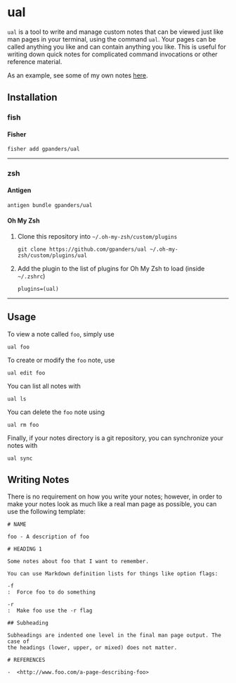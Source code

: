 # ual

`ual` is a tool to write and manage custom notes that can be viewed just like
man pages in your terminal, using the command `ual`. Your pages can be called
anything you like and can contain anything you like. This is useful for writing
down quick notes for complicated command invocations or other reference
material.

As an example, see some of my own notes
[here](https://github.com/gpanders/notes).

## Installation

### fish

#### Fisher

    fisher add gpanders/ual

-------------------------------------------------------------------------------

### zsh

#### Antigen

    antigen bundle gpanders/ual

#### Oh My Zsh

1.  Clone this repository into `~/.oh-my-zsh/custom/plugins`

        git clone https://github.com/gpanders/ual ~/.oh-my-zsh/custom/plugins/ual

2.  Add the plugin to the list of plugins for Oh My Zsh to load (inside
    `~/.zshrc`)

        plugins=(ual)

-------------------------------------------------------------------------------

## Usage

To view a note called `foo`, simply use

    ual foo

To create or modify the `foo` note, use

    ual edit foo

You can list all notes with

    ual ls

You can delete the `foo` note using

    ual rm foo

Finally, if your notes directory is a git repository, you can synchronize your
notes with

    ual sync

## Writing Notes

There is no requirement on how you write your notes; however, in order to make
your notes look as much like a real man page as possible, you can use the
following template:

``` {.markdown}
# NAME

foo - A description of foo

# HEADING 1

Some notes about foo that I want to remember.

You can use Markdown definition lists for things like option flags:

-f
:  Force foo to do something

-r
:  Make foo use the -r flag

## Subheading

Subheadings are indented one level in the final man page output. The case of
the headings (lower, upper, or mixed) does not matter.

# REFERENCES

-  <http://www.foo.com/a-page-describing-foo>
```
